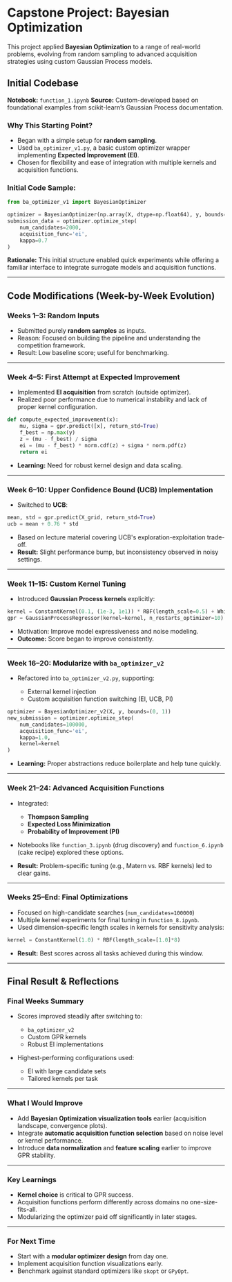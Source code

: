 
# Capstone Project: Bayesian Optimization

This project applied **Bayesian Optimization** to a range of real-world problems, evolving from random sampling to advanced acquisition strategies using custom Gaussian Process models. 

## Initial Codebase

**Notebook:** `function_1.ipynb`
**Source:** Custom-developed based on foundational examples from scikit-learn’s Gaussian Process documentation.

### Why This Starting Point?

* Began with a simple setup for **random sampling**.
* Used `ba_optimizer_v1.py`, a basic custom optimizer wrapper implementing **Expected Improvement (EI)**.
* Chosen for flexibility and ease of integration with multiple kernels and acquisition functions.

### Initial Code Sample:

```python
from ba_optimizer_v1 import BayesianOptimizer

optimizer = BayesianOptimizer(np.array(X, dtype=np.float64), y, bounds=(0, 1))
submission_data = optimizer.optimize_step(
    num_candidates=2000,
    acquisition_func='ei',
    kappa=0.7
)
```

**Rationale:** This initial structure enabled quick experiments while offering a familiar interface to integrate surrogate models and acquisition functions.

---

## Code Modifications (Week-by-Week Evolution)

### **Weeks 1–3: Random Inputs**

* Submitted purely **random samples** as inputs.
* Reason: Focused on building the pipeline and understanding the competition framework.
* Result: Low baseline score; useful for benchmarking.

---

### **Week 4–5: First Attempt at Expected Improvement**

* Implemented **EI acquisition** from scratch (outside optimizer).
* Realized poor performance due to numerical instability and lack of proper kernel configuration.

```python
def compute_expected_improvement(x):
    mu, sigma = gpr.predict([x], return_std=True)
    f_best = np.max(y)
    z = (mu - f_best) / sigma
    ei = (mu - f_best) * norm.cdf(z) + sigma * norm.pdf(z)
    return ei
```

* **Learning:** Need for robust kernel design and data scaling.

---

### **Week 6–10: Upper Confidence Bound (UCB) Implementation**

* Switched to **UCB**:

```python
mean, std = gpr.predict(X_grid, return_std=True)
ucb = mean + 0.76 * std
```

* Based on lecture material covering UCB's exploration-exploitation trade-off.
* **Result:** Slight performance bump, but inconsistency observed in noisy settings.

---

### **Week 11–15: Custom Kernel Tuning**

* Introduced **Gaussian Process kernels** explicitly:

```python
kernel = ConstantKernel(0.1, (1e-3, 1e1)) * RBF(length_scale=0.5) + WhiteKernel(noise_level=1e-4)
gpr = GaussianProcessRegressor(kernel=kernel, n_restarts_optimizer=10)
```

* Motivation: Improve model expressiveness and noise modeling.
* **Outcome:** Score began to improve consistently.

---

### **Week 16–20: Modularize with `ba_optimizer_v2`**

* Refactored into `ba_optimizer_v2.py`, supporting:

  * External kernel injection
  * Custom acquisition function switching (EI, UCB, PI)

```python
optimizer = BayesianOptimizer_v2(X, y, bounds=(0, 1))
new_submission = optimizer.optimize_step(
    num_candidates=100000,
    acquisition_func='ei',
    kappa=1.0,
    kernel=kernel
)
```

* **Learning:** Proper abstractions reduce boilerplate and help tune quickly.

---

### **Week 21–24: Advanced Acquisition Functions**

* Integrated:

  * **Thompson Sampling**
  * **Expected Loss Minimization**
  * **Probability of Improvement (PI)**
* Notebooks like `function_3.ipynb` (drug discovery) and `function_6.ipynb` (cake recipe) explored these options.
* **Result:** Problem-specific tuning (e.g., Matern vs. RBF kernels) led to clear gains.

---

### **Weeks 25–End: Final Optimizations**

* Focused on high-candidate searches (`num_candidates=100000`)
* Multiple kernel experiments for final tuning in `function_8.ipynb`.
* Used dimension-specific length scales in kernels for sensitivity analysis:

```python
kernel = ConstantKernel(1.0) * RBF(length_scale=[1.0]*8)
```

* **Result:** Best scores across all tasks achieved during this window.

---

## Final Result & Reflections

### Final Weeks Summary

* Scores improved steadily after switching to:

  * `ba_optimizer_v2`
  * Custom GPR kernels
  * Robust EI implementations
* Highest-performing configurations used:

  * EI with large candidate sets
  * Tailored kernels per task

---

### What I Would Improve

* Add **Bayesian Optimization visualization tools** earlier (acquisition landscape, convergence plots).
* Integrate **automatic acquisition function selection** based on noise level or kernel performance.
* Introduce **data normalization** and **feature scaling** earlier to improve GPR stability.

---

### Key Learnings

* **Kernel choice** is critical to GPR success.
* Acquisition functions perform differently across domains no one-size-fits-all.
* Modularizing the optimizer paid off significantly in later stages.

---

### For Next Time

* Start with a **modular optimizer design** from day one.
* Implement acquisition function visualizations early.
* Benchmark against standard optimizers like `skopt` or `GPyOpt`.


